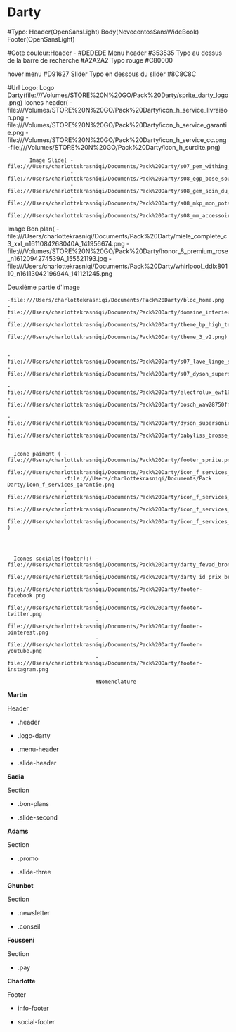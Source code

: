# Darty

#Typo: Header(OpenSansLight)
       Body(NovecentosSansWideBook)
       Footer(OpenSansLight)



#Cote couleur:Header - #DEDEDE
      Menu header #353535
      Typo au dessus de la barre de recherche #A2A2A2
      Typo rouge #C80000

hover menu #D91627
Slider Typo en dessous du slider #8C8C8C


#Url Logo: Logo Darty(file:///Volumes/STORE%20N%20GO/Pack%20Darty/sprite_darty_logo.png)
           Icones header( -file:///Volumes/STORE%20N%20GO/Pack%20Darty/icon_h_service_livraison.png
                          -file:///Volumes/STORE%20N%20GO/Pack%20Darty/icon_h_service_garantie.png
                          -file:///Volumes/STORE%20N%20GO/Pack%20Darty/icon_h_service_cc.png
                          -file:///Volumes/STORE%20N%20GO/Pack%20Darty/icon_h_surdite.png)
           
           
           Image Slide( -file:///Users/charlottekrasniqi/Documents/Pack%20Darty/s07_pem_withing_vf_bhp.png
                        -file:///Users/charlottekrasniqi/Documents/Pack%20Darty/s08_egp_bose_soundlink_bhp.png
                        -file:///Users/charlottekrasniqi/Documents/Pack%20Darty/s08_gem_soin_du_linge_bhp.png
                        -file:///Users/charlottekrasniqi/Documents/Pack%20Darty/s08_mkp_mon_potager_bhp.png
                        -file:///Users/charlottekrasniqi/Documents/Pack%20Darty/s08_mm_accessoires_bhp.png)
           
           
           
           
  Image Bon plan( -file:///Users/charlottekrasniqi/Documents/Pack%20Darty/miele_complete_c3_xxl_n1611084268040A_141956674.png
                  -file:///Volumes/STORE%20N%20GO/Pack%20Darty/honor_8_premium_rose_n1612094274539A_155521193.jpg
                  -file:///Users/charlottekrasniqi/Documents/Pack%20Darty/whirlpool_ddlx80110_n1611304219694A_141121245.png
                  
 Deuxième partie d'image
                  
    -file:///Users/charlottekrasniqi/Documents/Pack%20Darty/bloc_home.png
    -file:///Users/charlottekrasniqi/Documents/Pack%20Darty/domaine_interieur_2.png
    -file:///Users/charlottekrasniqi/Documents/Pack%20Darty/theme_bp_high_tech.png
    -file:///Users/charlottekrasniqi/Documents/Pack%20Darty/theme_3_v2.png)
                  
                  
    -file:///Users/charlottekrasniqi/Documents/Pack%20Darty/s07_lave_linge_soin_de_la_peau.png
    -file:///Users/charlottekrasniqi/Documents/Pack%20Darty/s07_dyson_supersonic.png
                  
    -file:///Users/charlottekrasniqi/Documents/Pack%20Darty/electrolux_ewf1697cdw_ultracare_n1606084238516A_160750208.png
    -file:///Users/charlottekrasniqi/Documents/Pack%20Darty/bosch_waw28750ff_n1603214213050A_163744492.png
    
    -file:///Users/charlottekrasniqi/Documents/Pack%20Darty/dyson_supersonic_n1610284269594B_092317169.png
    -file:///Users/charlottekrasniqi/Documents/Pack%20Darty/babyliss_brosse_h_argan_rech_n1411255029031A_132553054.png
            
      
      Icone paiment ( -file:///Users/charlottekrasniqi/Documents/Pack%20Darty/footer_sprite.png
                      -file:///Users/charlottekrasniqi/Documents/Pack%20Darty/icon_f_services_livraison.png
                      -file:///Users/charlottekrasniqi/Documents/Pack Darty/icon_f_services_garantie.png
                      -file:///Users/charlottekrasniqi/Documents/Pack%20Darty/icon_f_services_retour.png
                      -file:///Users/charlottekrasniqi/Documents/Pack%20Darty/icon_f_services_cc1h.png
                      -file:///Users/charlottekrasniqi/Documents/Pack%20Darty/icon_f_services_tel24.png )
      
      
      
      
      Icones sociales(footer):( -file:///Users/charlottekrasniqi/Documents/Pack%20Darty/darty_fevad_bronze.png
                                -file:///Users/charlottekrasniqi/Documents/Pack%20Darty/darty_id_prix_bronze.gif
                                -file:///Users/charlottekrasniqi/Documents/Pack%20Darty/footer-facebook.png
                                -file:///Users/charlottekrasniqi/Documents/Pack%20Darty/footer-twitter.png
                                -file:///Users/charlottekrasniqi/Documents/Pack%20Darty/footer-pinterest.png
                                -file:///Users/charlottekrasniqi/Documents/Pack%20Darty/footer-youtube.png
                                -file:///Users/charlottekrasniqi/Documents/Pack%20Darty/footer-instagram.png 
                                
                                #Nomenclature
                                
                                
**Martin**

Header

* .header

* .logo-darty

* .menu-header

* .slide-header 



**Sadia**

Section

* .bon-plans

* .slide-second



**Adams**

Section

* .promo

* .slide-three



**Ghunbot** 

Section

* .newsletter

* .conseil



**Fousseni**

Section

* .pay



**Charlotte**

Footer

* info-footer

* social-footer
      
